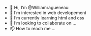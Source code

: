 - 👋 Hi, I’m @Williamragueneau
- 👀 I’m interested in web developement
- 🌱 I’m currently learning html and css
- 💞️ I’m looking to collaborate on ...
- 📫 How to reach me ...

<!---
Williamragueneau/Williamragueneau is a ✨ special ✨ repository because its `README.md` (this file) appears on your GitHub profile.
You can click the Preview link to take a look at your changes.
--->
